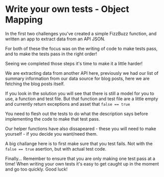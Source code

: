 # Write your own tests - Object Mapping
  
In the first two challenges you've created a simple FizzBuzz function, and written an app to extract data from an API JSON.

For both of these the focus was on the writing of code to make tests pass, and to make the tests pass in the right order!

Seeing we completed those steps it's time to make it a little harder!

We are extracting data from another API here, previously we had our list of summary information from our data source for blog posts, here we are fetching the blog posts itself.

If you look in the solution you will see that there is still a model for you to use, a function and test file. But that function and test file are a little empty and currently return exceptions and asset that `false == true`

You need to flesh out the tests to do what the description says before implementing the code to make that test pass.

Our helper functions have also dissapeared - these you will need to make yourself - if you decide you want/need them.

A big challange here is to first make sure that you test fails. Not with the `false == true` asertion, but with actual test code.

Finally... Remember to ensure that you are only making one test pass at a time! When writing your own tests it's easy to get caught up in the moment and go too quickly. Good luck!
